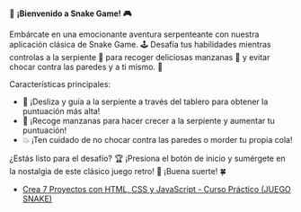 🐍 **¡Bienvenido a Snake Game! 🎮**

Embárcate en una emocionante aventura serpenteante con nuestra aplicación clásica de Snake Game. 🕹️ Desafía tus habilidades mientras controlas a la serpiente 🐍 para recoger deliciosas manzanas 🍎 y evitar chocar contra las paredes y a ti mismo. 🚀

Características principales:
- 🌟 ¡Desliza y guía a la serpiente a través del tablero para obtener la puntuación más alta!
- 🍏 ¡Recoge manzanas para hacer crecer a la serpiente y aumentar tu puntuación!
- 💥 ¡Ten cuidado de no chocar contra las paredes o morder tu propia cola!

¿Estás listo para el desafío? 🏆 ¡Presiona el botón de inicio y sumérgete en la nostalgia de este clásico juego retro! 🎉 ¡Buena suerte! 🍀

* <a href = "https://www.youtube.com/watch?v=BA328RQa08M&t=52s">Crea 7 Proyectos con HTML, CSS y JavaScript - Curso Práctico (JUEGO SNAKE)</a>